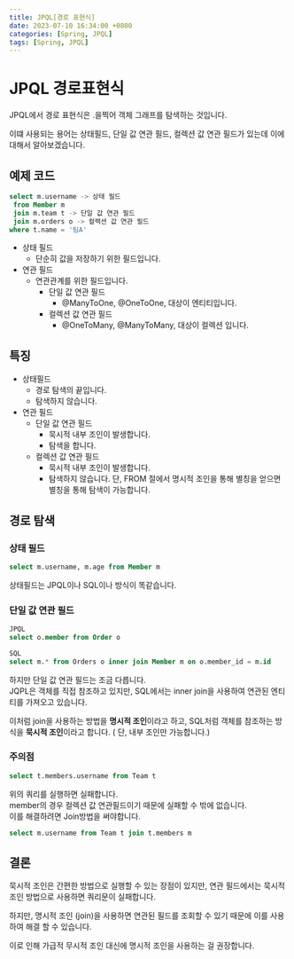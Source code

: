 ```yaml
---
title: JPQL[경로 표현식]
date: 2023-07-10 16:34:00 +0800
categories: [Spring, JPQL]
tags: [Spring, JPQL]
---
```

# JPQL 경로표현식
JPQL에서 경로 표현식은 .을찍어 객체 그래프를 탐색하는 것입니다.  

이떄 사용되는 용어는 상태필드, 단일 값 연관 필드, 컬렉션 값 연관 필드가 있는데 이에 대해서 알아보겠습니다.
## 예제 코드
```sql
select m.username -> 상태 필드
 from Member m 
 join m.team t -> 단일 값 연관 필드
 join m.orders o -> 컬렉션 값 연관 필드
where t.name = '팀A'
```
- 상태 필드
    - 단순히 값을 저장하기 위한 필드입니다.
- 연관 필드
    - 연관관계를 위한 필드입니다.
        - 단일 값 연관 필드
            - @ManyToOne, @OneToOne, 대상이 엔티티입니다.
        - 컬렉션 값 연관 필드
            - @OneToMany, @ManyToMany, 대상이 컬렉션 입니다.

## 특징
- 상태필드
    - 경로 탐색의 끝입니다.
    - 탐색하지 않습니다.
- 연관 필드
    - 단일 값 연관 필드
        - 묵시적 내부 조인이 발생합니다.
        - 탐색을 합니다.
    - 컬렉션 값 연관 필드
        - 묵시적 내부 조인이 발생합니다.
        - 탐색하지 않습니다.
단, FROM 절에서 명시적 조인을 통해 별칭을 얻으면 별칭을 통해 탐색이 가능합니다.

## 경로 탐색
### 상태 필드
```SQL
select m.username, m.age from Member m
```
상태필드는 JPQL이나 SQL이나 방식이 똑같습니다.

### 단일 값 연관 필드
```SQL
JPQL
select o.member from Order o

SQL
select m.* from Orders o inner join Member m on o.member_id = m.id
```
하지만 단일 값 연관 필드는 조금 다릅니다.  
JQPL은 객체를 직접 참조하고 있지만, SQL에서는 inner join을 사용하여 연관된 엔티티를 가져오고 있습니다.  

이처럼 join을 사용하는 방법을 **명시적 조인**이라고 하고, SQL처럼 객체를 참조하는 방식을 **묵시적 조인**이라고 합니다. ( 단, 내부 조인만 가능합니다.)

### 주의점
```sql
select t.members.username from Team t
```
위의 쿼리를 실행하면 실패합니다.  
member의 경우 컬렉션 값 연관필드이기 때문에 실패할 수 밖에 없습니다.  
이를 해결하려면 Join방법을 써야합니다.  
```sql
select m.username from Team t join t.members m
```

## 결론
묵시적 조인은 간편한 방법으로 실행할 수 있는 장점이 있지만, 연관 필드에서는 묵시적 조인 방법으로 사용하면 쿼리문이 실패합니다.  

하지만, 명시적 조인 (join)을 사용하면 연관된 필드를 조회할 수 있기 때문에 이를 사용하여 해결 할 수 있습니다.

이로 인해 가급적 무시적 조인 대신에 명시적 조인을 사용하는 걸 권장합니다.  
